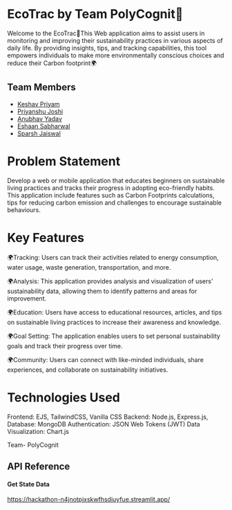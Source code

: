 # EcoTrac by Team PolyCognit🌲

Welcome to the EcoTrac🌲This Web application aims to assist users in monitoring and improving their sustainability practices in various aspects of daily life. By providing insights, tips, and tracking capabilities, this tool empowers individuals to make more environmentally conscious choices and reduce their Carbon footprint🌍

## Team Members

- [Keshav Priyam](https://www.linkedin.com/in/keshavpriyam/)
- [Priyanshu Joshi](https://www.linkedin.com/in/priyanshu-joshi03/)
- [Anubhav Yadav](https://www.linkedin.com/in/anubhav-yadav-srm/)
- [Eshaan Sabharwal](https://www.linkedin.com/in/eshaan-sabharwal-b73a201b2/)
- [Sparsh Jaiswal](https://www.linkedin.com/in/sparsh-jaiswal-a061b3267/)

# Problem Statement
Develop a web or mobile application that educates beginners on sustainable living practices and tracks their progress in adopting eco-friendly habits. This application include features such as Carbon Footprints calculations, tips for reducing carbon emission and challenges to encourage sustainable behaviours.

# Key Features 
🌍Tracking: Users can track their activities related to energy consumption, water usage, waste generation, transportation, and more.

🌍Analysis: This application provides analysis and visualization of users' sustainability data, allowing them to identify patterns and areas for improvement.

🌍Education: Users have access to educational resources, articles, and tips on sustainable living practices to increase their awareness and knowledge.

🌍Goal Setting: The application enables users to set personal sustainability goals and track their progress over time.

🌍Community: Users can connect with like-minded individuals, share experiences, and collaborate on sustainability initiatives.

# Technologies Used 

Frontend: EJS, TailwindCSS, Vanilla CSS
Backend: Node.js, Express.js, 
Database: MongoDB
Authentication: JSON Web Tokens (JWT)
Data Visualization: Chart.js


Team- PolyCognit


## API Reference

#### Get State Data
https://hackathon-n4jnotpjxskwfhsdiuyfue.streamlit.app/

